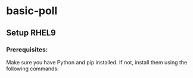 # basic-poll
## Setup RHEL9
### Prerequisites:
Make sure you have Python and pip installed. If not, install them using the following commands:
